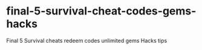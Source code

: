 # final-5-survival-cheat-codes-gems-hacks
Final 5 Survival cheats redeem codes unlimited gems Hacks tips
